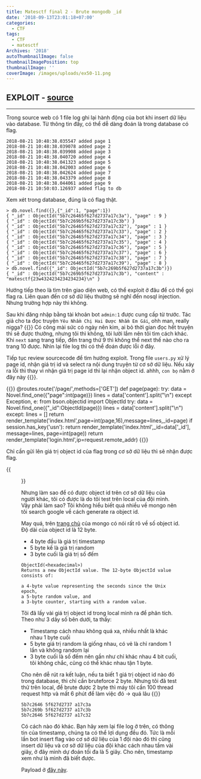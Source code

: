 ```yaml
---
title: Matesctf final 2 - Brute mongodb _id
date: '2018-09-13T23:01:18+07:00'
categories:
  - CTF
tags:
  - CTF
  - matesctf
Archives: '2018'
autoThumbnailImage: false
thumbnailImagePosition: top
thumbnailImage: ''
coverImage: /images/uploads/ex50-11.png
---
```

## EXPLOIT - [source](/resources/ex50.tar)

<hr>

Trong source web có 1 file log ghi lại hành động của bot khi insert dữ liệu vào database. Từ thông tin đấy, có thể dễ dàng đoán là trong database có flag.

```
2018-08-21 10:48:38.035547 added page 1
2018-08-21 10:48:38.039078 added page 2
2018-08-21 10:48:38.039908 added page 3
2018-08-21 10:48:38.040720 added page 4
2018-08-21 10:48:38.041323 added page 5
2018-08-21 10:48:38.042003 added page 6
2018-08-21 10:48:38.042624 added page 7
2018-08-21 10:48:38.043379 added page 8
2018-08-21 10:48:38.044061 added page 9
2018-08-21 10:50:03.126937 added flag to db
```

Xem xét trong database, đúng là có flag thật.

```
> db.novel.find({},{"_id":1, "page":1})
{ "_id" : ObjectId("5b7c26465f627d2737a17c3a"), "page" : 9 }
{ "_id" : ObjectId("5b7c269b5f627d2737a17c3b") }
{ "_id" : ObjectId("5b7c26465f627d2737a17c32"), "page" : 1 }
{ "_id" : ObjectId("5b7c26465f627d2737a17c33"), "page" : 2 }
{ "_id" : ObjectId("5b7c26465f627d2737a17c34"), "page" : 3 }
{ "_id" : ObjectId("5b7c26465f627d2737a17c35"), "page" : 4 }
{ "_id" : ObjectId("5b7c26465f627d2737a17c36"), "page" : 5 }
{ "_id" : ObjectId("5b7c26465f627d2737a17c37"), "page" : 6 }
{ "_id" : ObjectId("5b7c26465f627d2737a17c38"), "page" : 7 }
{ "_id" : ObjectId("5b7c26465f627d2737a17c39"), "page" : 8 }
> db.novel.find({"_id": ObjectId("5b7c269b5f627d2737a17c3b")})
{ "_id" : ObjectId("5b7c269b5f627d2737a17c3b"), "content" : "matesctf{23w4324234234234234}\n" }
```

Hướng tiếp theo là tìm trên giao diện web, có thể exploit ở đâu để có thể gọi flag ra. Liên quan đến cơ sở dữ liệu thường sẽ nghĩ đến nosql injection. Nhưng trường hợp này thì không.

Sau khi đăng nhập bằng tài khoản bot `admin:1` được cung cấp từ trước. Tác giả cho ta đọc truyện `Yêu Nhầm Chị Hai Được Nhầm Em Gái`, ohh man, really nigga? {{<emoji beauty>}} Có công mài sức có ngày nên kim, ai bỏ thời gian đọc hết truyện thì sẽ được thưởng, nhưng tôi thì không, tôi lười lắm nên tôi tìm cách khác. Khi `next` sang trang tiếp, đến trang thứ 9 thì không thể next thế nào cho ra trang 10 được. Nhìn lại file log thì có thể đoán được lỗi ở đây.

Tiếp tục review sourcecode để tìm hướng exploit. Trong file `users.py` xử lý page id, nhận giá trị id và select ra nội dung truyện từ cơ sở dữ liệu. Nếu xảy ra lỗi thì thay vì nhận giá trị page id thì lại nhận object id. ahhh, `con bọ` nằm ở đây này {{<emoji boom>}}.

{{<highlight python>}}
@routes.route('/page/<page>',methods=\['GET'])
def page(page):
    try:
        data = Novel.find_one({"page":int(page)})
        lines = data\['content'].split("\n")
    except Exception, e:
        from bson.objectid import ObjectId
        try:
            data = Novel.find_one({"_id":ObjectId(page)})
            lines = data\['content'].split("\n")
        except:
            lines = \[]
        return render_template('index.html',page=int(page,16),message=lines,_id=page)
    if session.has_key('usn'):
        return render_template('index.html',_id=data\['_id'], message=lines, page=int(page))
    return render_template('login.html',ip=request.remote_addr)
{{</highlight>}}

Chỉ cần gửi lên giá trị object id của flag trong cơ sở dữ liệu thì sẽ nhận được flag.

{{<figure src="/images/uploads/ex50-12.png">}}

Nhưng làm sao để có được object id trên cơ sở dữ liệu của người khác, tôi có được là do tôi test trên local của đội mình. Vậy phải làm sao? Tôi không hiểu biết quá nhiều về mongo nên tôi search google về cách generate ra object id.

May quá, trên [trang chủ](https://docs.mongodb.com/manual/reference/method/ObjectId/) của mongo có nói rất rõ về số object id. Độ dài của object id là 12 byte. 

* 4 byte đầu là giá trị timestamp
* 5 byte kế là giá trị random 
* 3 byte cuối là giá trị số đếm


```
ObjectId(<hexadecimal>)
Returns a new ObjectId value. The 12-byte ObjectId value consists of:

a 4-byte value representing the seconds since the Unix epoch,
a 5-byte random value, and
a 3-byte counter, starting with a random value.
```

Tôi đã lấy vài giá trị object id trong local mình ra để phân tích. Theo như 3 dãy số bên dưới, ta thấy:

* Timestamp cách nhau không quá xa, nhiều nhất là khác nhau 1 byte cuối
* 5 byte giá trị random là giống nhau, có vẻ là chỉ random 1 lần và không random lại
* 3 byte cuối là số đếm nên gần như chỉ khác nhau 4 bit cuối, tôi không chắc, cũng có thể khác nhau tận 1 byte.

Cho nên dễ rút ra kết luận, nếu ta biết 1 giá trị object id nào đó trong database, thì chỉ cần bruteforce 2 byte. Nhưng tôi đã test thử trên local, để brute được 2 byte thì máy tôi cần 100 thread request http và mất 6 phút để làm việc đó -> quá lâu {{<emoji canny>}}

```
5b7c2646 5f627d2737 a17c3a
5b7c269b 5f627d2737 a17c3b
5b7c2646 5f627d2737 a17c32
```

Có cách nào đó khác. Bạn hãy xem lại file log ở trên, có thông tin của timestamp, chúng ta có thể lợi dụng đều đó. Tức là mỗi lần bot insert flag vào cơ sở dữ liệu của 1 đội nào đó thì cũng insert dữ liệu và cơ sở dữ liệu của đội khác cách nhau tầm vài giây, ở đây mình dự đoán tối đa là 5 giây. Cho nên, timestamp xem như là mình đã biết được.

Payload ở [đây này](/resources/brute_id.py).
